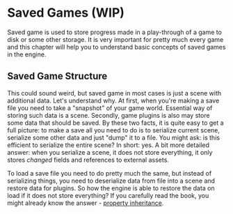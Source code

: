 # Saved Games (WIP)

Saved game is used to store progress made in a play-through of a game to disk or some other storage. It is very important
for pretty much every game and this chapter will help you to understand basic concepts of saved games in the engine.

## Saved Game Structure

This could sound weird, but saved game in most cases is just a scene with additional data. Let's understand why. At first,
when you're making a save file you need to take a "snapshot" of your game world. Essential way of storing such data is
a scene. Secondly, game plugins is also may store some data that should be saved. By these two facts, it is quite easy
to get a full picture: to make a save all you need to do is to serialize current scene, serialize some other data and 
just "dump" it to a file. You might ask: is this efficient to serialize the entire scene? In short: yes. A bit more
detailed answer: when you serialize a scene, it does not store everything, it only stores _changed_ fields and references
to external assets.

To load a save file you need to do pretty much the same, but instead of serializing things, you need to deserialize 
data from file into a scene and restore data for plugins. So how the engine is able to restore the data on load if it
does not store everything? If you carefully read the book, you might already know the answer -
[property inheritance](/src/fyrox/scene/inheritance.md). 


